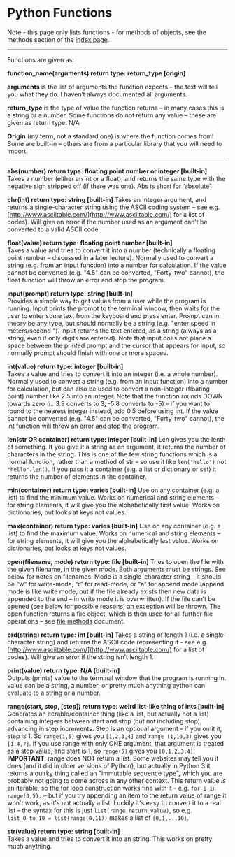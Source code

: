 Python Functions
=========================

Note - this page only lists functions - for methods of objects, see the methods section of the [index page](index.md).

------------

Functions are given as:

**function_name(arguments) return type: return_type [origin]**

**arguments** is the list of arguments the function expects – the text will tell you what they do. I haven’t always documented all arguments.

**return_type** is the type of value the function returns – in many cases this is a string or a number. Some functions do not return any value – these are given as return type: N/A

**Origin** (my term, not a standard one) is where the function comes from! Some are built-in – others are from a particular library that you will need to import.

--------------------

**abs(number) return type: floating point number or integer [built-in]**
<br />Takes a number (either an int or a float), and returns the same type with the negative sign stripped off (if there was one). Abs is short for ‘absolute’.

**chr(int) return type: string [built-in]**
Takes an integer argument, and returns a single-character string using the ASCII coding system – see e.g. [http://www.asciitable.com/](http://www.asciitable.com/) for a list of codes). Will give an error if the number used as an argument can’t be converted to a valid ASCII code.

**float(value) return type: floating point number [built-in]**
<br />Takes a value and tries to convert it into a number (technically a floating point number – discussed in a later lecture). 
Normally used to convert a string (e.g. from an input function) into a number for calculation. 
If the value cannot be converted (e.g. "4.5" can be converted, "Forty-two" cannot), the float function will throw an error and stop the program.

**input(prompt) return type: string [built-in]**
<br />Provides a simple way to get values from a user while the program is running. Input prints the prompt to the terminal window, then waits for the user to enter some text from the 
keyboard and press enter. 
Prompt can in theory be any type, but should normally be a string (e.g. "enter speed in meters/second "). Input returns the text entered, as a string (always as a string, even 
if only digits are entered). Note that input does not place a space between the printed prompt and the cursor that appears for input, so normally prompt should finish with one or more spaces.

**int(value) return type: integer [built-in]**
<br />Takes a value and tries to convert it into an integer (i.e. a whole number). 
Normally used to convert a string (e.g. from an input function) into a number for calculation, but can also be used to convert a non-integer (floating point) 
number like 2.5 into an integer. Note that the function rounds DOWN towards zero (i.. 3.9 converts to 3, -5.8 converts to -5) 
– if you want to round to the nearest integer instead, add 0.5 before using int. 
If the value cannot be converted (e.g. "4.5" can be converted, "Forty-two" cannot), the int function will throw an error and stop the program.

**len(str OR container) return type: integer [built-in]**
Len gives you the lenth of something. If you give it a string as an argument, it returns the number of characters in the string. This is one of the few string functions which is a normal function, rather than a method of str – so use it like `len("hello")` not `"hello".len()`. If you pass it a container (e.g. a list or dictionary or set) it returns the number of elements in the container.

**min(container) return type: varies [built-in]**
Use on any container (e.g. a list) to find the minimum value. Works on numerical and string elements – for string elements, it will give you the alphabetically first value. Works on dictionaries, but looks at keys not values.

**max(container) return type: varies [built-in]**
Use on any container (e.g. a list) to find the maximum value. Works on numerical and string elements – for string elements, it will give you the alphabetically last value. Works on dictionaries, but looks at keys not values.

**open(filename, mode) return type: file [built-in]**
Tries to open the file with the given filename, in the given mode. Both arguments must be strings. See below for notes on filenames. Mode is a single-character string – it should be “w” for write-mode, “r” for read-mode, or “a” for append mode (append mode is like write mode, but if the file already exists then new data is appended to the end – in write mode it is overwritten). If the file can’t be opened (see below for possible reasons) an exception will be thrown. The open function returns a file object, which is then used for all further file operations – see [file methods](file_methods.md) document.

**ord(string) return type: int [built-in]**
Takes a string of length 1 (i.e. a single-character string) and returns the ASCII code representing it - see e.g. [http://www.asciitable.com/](http://www.asciitable.com/) for a list of codes). Will give an error if the string isn’t length 1.

**print(value) return type: N/A [built-in]**
<br />Outputs (prints) value to the terminal window that the program is running in. value can be a string, a number, or pretty much anything python can evaluate to a string or a number.

**range(start, stop, [step]) return type: weird list-like thing of ints [built-in]**
Generates an iterable/container thing (like a list, but actually not a list) containing integers between start and stop (but not including stop), advancing in step increments. Step is an optional argument – if you omit it, step is 1. So `range(1,5)` gives you `[1,2,3,4]` and `range (1,10,3)` gives you `[1,4,7]`. If you use range with only ONE argument, that argument is treated as a stop value, and start is 1, so `range(5)` gives you `[0,1,2,3,4]`. **IMPORTANT**: range does NOT return a list. Some websites may tell you it does (and it did in older versions of Python), but actually in Python 3 it returns a quirky thing called an "immutable sequence type", which you are probably not going to come across in any other context. This return value *is* an iterable, so the for loop construction works fine with it - e.g. `for i in range(0,5):` – but if you try appending an item to the return value of range it won't work, as it's not actually a list. Luckily it's easy to convert it to a real list – the syntax for this is just `list(range_return_value)`, so e.g. `list_0_to_10 = list(range(0,11))` makes a list of `[0,1,...10]`. 

**str(value) return type: string [built-in]**
<br />Takes a value and tries to convert it into an string. This works on pretty much anything.
